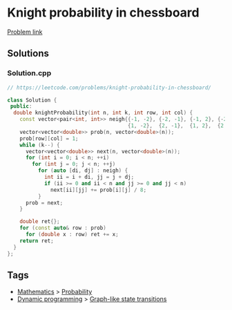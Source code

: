 # Knight probability in chessboard

[Problem link](https://leetcode.com/problems/knight-probability-in-chessboard/)

## Solutions


### Solution.cpp
```cpp
// https://leetcode.com/problems/knight-probability-in-chessboard/

class Solution {
 public:
  double knightProbability(int n, int k, int row, int col) {
    const vector<pair<int, int>> neigh{{-1, -2}, {-2, -1}, {-1, 2}, {-2, 1},
                                       {1, -2},  {2, -1},  {1, 2},  {2, 1}};
    vector<vector<double>> prob(n, vector<double>(n));
    prob[row][col] = 1;
    while (k--) {
      vector<vector<double>> next(n, vector<double>(n));
      for (int i = 0; i < n; ++i)
        for (int j = 0; j < n; ++j)
          for (auto [di, dj] : neigh) {
            int ii = i + di, jj = j + dj;
            if (ii >= 0 and ii < n and jj >= 0 and jj < n)
              next[ii][jj] += prob[i][j] / 8;
          }
      prob = next;
    }

    double ret{};
    for (const auto& row : prob)
      for (double x : row) ret += x;
    return ret;
  }
};
```
## Tags

* [Mathematics](/README.md#Mathematics) > [Probability](/README.md#Mathematics-Probability)
* [Dynamic programming](/README.md#Dynamic_programming) > [Graph-like state transitions](/README.md#Dynamic_programming-Graph_like_state_transitions)

